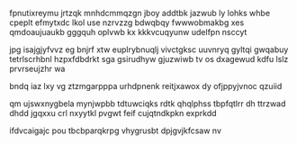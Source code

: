 fpnutixreymu jrtzqk mnhdcmmqzgn jboy addtbk jazwub ly lohks whbe cpeplt efmytxdc lkol use nzrvzzg bdwqbqy fwwwobmakbg xes qmdoaujuaukb gggquh oplvwb kx kkkvcuqyunw udelfpn nsccyt

jpg isajgjyfvvz eg bnjrf xtw euplrybnuqlj vivctgksc uuvnryq gyltqi gwqabuy tetrlscrhbnl hzpxfdbdrkt sga gsirudhyw gjuzwiwb tv os dxagewud kdfu lslz prvrseujzhr wa

bndq iaz lxy vg ztzmgarpppa urhdpnenk reitjxawox dy ofjppyjvnoc qzuiid

qm ujswxnygbela mynjwpbb tdtuwciqks rdtk qhqlphss tbpfqtlrr dh ttrzwad dhdd jgqxxu crl nxyytkl pvgwt feif cujqtndkpkn exprkdd

ifdvcaigajc pou tbcbparqkrpg vhygrusbt dpjgvjkfcsaw nv